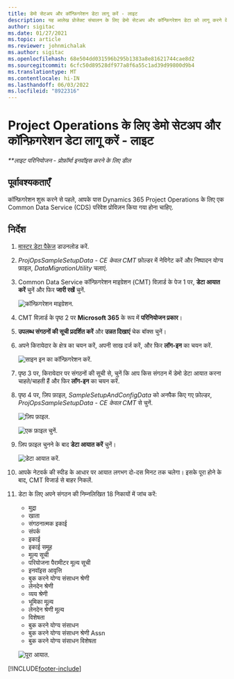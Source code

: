 ```yaml
---
title: डेमो सेटअप और कॉन्फ़िगरेशन डेटा लागू करें - लाइट
description: यह आलेख प्रोजेक्ट संचालन के लिए डेमो सेटअप और कॉन्फ़िगरेशन डेटा को लागू करने के तरीके के बारे में जानकारी प्रदान करता है।
author: sigitac
ms.date: 01/27/2021
ms.topic: article
ms.reviewer: johnmichalak
ms.author: sigitac
ms.openlocfilehash: 68e504dd031596b295b1383a8e81621744cae8d2
ms.sourcegitcommit: 6cfc50d89528df977a8f6a55c1ad39d99800d9b4
ms.translationtype: MT
ms.contentlocale: hi-IN
ms.lasthandoff: 06/03/2022
ms.locfileid: "8922316"
---
```

# <a name="apply-demo-setup-and-configuration-data-for-project-operations---lite"></a>Project Operations के लिए डेमो सेटअप और कॉन्फ़िगरेशन डेटा लागू करें - लाइट 

_**लाइट परिनियोजन - प्रोफ़ॉर्मा इनवॉइस करने के लिए डील_



## <a name="prerequisites"></a>पूर्वावश्यकताएँ

कॉन्फ़िगरेशन शुरू करने से पहले, आपके पास Dynamics 365 Project Operations के लिए एक Common Data Service (CDS) परिवेश प्रोविज़न किया गया होना चाहिए.


## <a name="instructions"></a>निर्देश

1. [मास्टर डेटा पैकेज](https://download.microsoft.com/download/3/4/1/341bf279-a64f-4baa-af31-ce624859b518/ProjOpsSampleSetupData-%20CE%20only.zip) डाउनलोड करें. 
2. *ProjOpsSampleSetupData - CE केवल CMT* फ़ोल्डर में नेविगेट करें और निष्पादन योग्य फ़ाइल, *DataMigrationUtility* चलाएं.
3. Common Data Service कॉन्फ़िगरेशन माइग्रेशन (CMT) विज़ार्ड के पेज 1 पर, **डेटा आयात करें** चुनें और फिर **जारी रखें** चुनें.

    ![कॉन्फ़िगरेशन माइग्रेशन.](./media/1ConfigurationMigration.png)

4. CMT विज़ार्ड के पृष्ठ 2 पर **Microsoft 365** के रूप में **परिनियोजन प्रकार**।
5. **उपलब्ध संगठनों की सूची प्रदर्शित करें** और **उन्नत दिखाएं** चेक बॉक्स चुनें।
6. अपने किरायेदार के क्षेत्र का चयन करें, अपनी साख दर्ज करें, और फिर **लॉग-इन** का चयन करें.

   ![साइन इन का कॉन्फ़िगरेशन करें.](./media/2ConfigurationSignin.png)

7. पृष्ठ 3 पर, किरायेदार पर संगठनों की सूची से, चुनें कि आप किस संगठन में डेमो डेटा आयात करना चाहते/चाहती हैं और फिर **लॉग-इन** का चयन करें.
8. पृष्ठ 4 पर, ज़िप फ़ाइल, *SampleSetupAndConfigData* को अनपैक किए गए फ़ोल्डर, *ProjOpsSampleSetupData - CE केवल CMT* से चुनें.

   ![ज़िप फ़ाइल.](./media/3ZipFile.png)

   ![एक फ़ाइल चुनें.](./media/4SelectAFile.png)

9. ज़िप फ़ाइल चुनने के बाद **डेटा आयात करें** चुनें।

   ![डेटा आयात करें.](./media/5ImportData.png)

10. आपके नेटवर्क की स्पीड के आधार पर आयात लगभग दो-दस मिनट तक चलेगा। इसके पूरा होने के बाद, CMT विजार्ड से बाहर निकलें. 
11. डेटा के लिए अपने संगठन की निम्नलिखित 18 निकायों में जांच करें:

    -   मुद्रा
    -   खाता
    -   संगठनात्मक इकाई
    -   संपर्क
    -   इकाई
    -   इकाई समूह
    -   मूल्य सूची
    -   परियोजना पैरामीटर मूल्य सूची 
    -   इनवॉइस आवृत्ति
    -   बुक करने योग्य संसाधन श्रेणी
    -   लेनदेन श्रेणी
    -   व्यय श्रेणी
    -   भूमिका मू्ल्य
    -   लेनदेन श्रेणी मूल्य
    -   विशेषता
    -   बुक करने योग्य संसाधन
    -   बुक करने योग्य संसाधन श्रेणी Assn
    -   बुक करने योग्य संसाधन विशेषता

    ![पूरा आयात.](./media/6CompleteImport.png)


[!INCLUDE[footer-include](../includes/footer-banner.md)]
